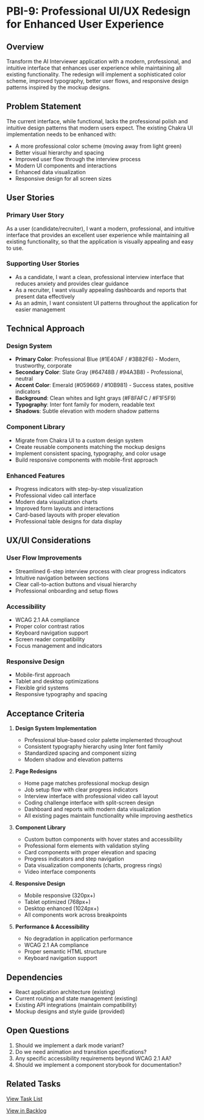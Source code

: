 # PBI-9: Professional UI/UX Redesign for Enhanced User Experience

## Overview

Transform the AI Interviewer application with a modern, professional, and intuitive interface that enhances user experience while maintaining all existing functionality. The redesign will implement a sophisticated color scheme, improved typography, better user flows, and responsive design patterns inspired by the mockup designs.

## Problem Statement

The current interface, while functional, lacks the professional polish and intuitive design patterns that modern users expect. The existing Chakra UI implementation needs to be enhanced with:
- A more professional color scheme (moving away from light green)
- Better visual hierarchy and spacing
- Improved user flow through the interview process  
- Modern UI components and interactions
- Enhanced data visualization
- Responsive design for all screen sizes

## User Stories

### Primary User Story
As a user (candidate/recruiter), I want a modern, professional, and intuitive interface that provides an excellent user experience while maintaining all existing functionality, so that the application is visually appealing and easy to use.

### Supporting User Stories
- As a candidate, I want a clean, professional interview interface that reduces anxiety and provides clear guidance
- As a recruiter, I want visually appealing dashboards and reports that present data effectively
- As an admin, I want consistent UI patterns throughout the application for easier management

## Technical Approach

### Design System
- **Primary Color**: Professional Blue (#1E40AF / #3B82F6) - Modern, trustworthy, corporate
- **Secondary Color**: Slate Gray (#64748B / #94A3B8) - Professional, neutral
- **Accent Color**: Emerald (#059669 / #10B981) - Success states, positive indicators
- **Background**: Clean whites and light grays (#F8FAFC / #F1F5F9)
- **Typography**: Inter font family for modern, readable text
- **Shadows**: Subtle elevation with modern shadow patterns

### Component Library
- Migrate from Chakra UI to a custom design system
- Create reusable components matching the mockup designs
- Implement consistent spacing, typography, and color usage
- Build responsive components with mobile-first approach

### Enhanced Features
- Progress indicators with step-by-step visualization
- Professional video call interface
- Modern data visualization charts
- Improved form layouts and interactions
- Card-based layouts with proper elevation
- Professional table designs for data display

## UX/UI Considerations

### User Flow Improvements
- Streamlined 6-step interview process with clear progress indicators
- Intuitive navigation between sections
- Clear call-to-action buttons and visual hierarchy
- Professional onboarding and setup flows

### Accessibility
- WCAG 2.1 AA compliance
- Proper color contrast ratios
- Keyboard navigation support
- Screen reader compatibility
- Focus management and indicators

### Responsive Design
- Mobile-first approach
- Tablet and desktop optimizations
- Flexible grid systems
- Responsive typography and spacing

## Acceptance Criteria

1. **Design System Implementation**
   - Professional blue-based color palette implemented throughout
   - Consistent typography hierarchy using Inter font family
   - Standardized spacing and component sizing
   - Modern shadow and elevation patterns

2. **Page Redesigns**
   - Home page matches professional mockup design
   - Job setup flow with clear progress indicators
   - Interview interface with professional video call layout
   - Coding challenge interface with split-screen design
   - Dashboard and reports with modern data visualization
   - All existing pages maintain functionality while improving aesthetics

3. **Component Library**
   - Custom button components with hover states and accessibility
   - Professional form elements with validation styling
   - Card components with proper elevation and spacing
   - Progress indicators and step navigation
   - Data visualization components (charts, progress rings)
   - Video interface components

4. **Responsive Design**
   - Mobile responsive (320px+)
   - Tablet optimized (768px+)
   - Desktop enhanced (1024px+)
   - All components work across breakpoints

5. **Performance & Accessibility**
   - No degradation in application performance
   - WCAG 2.1 AA compliance
   - Proper semantic HTML structure
   - Keyboard navigation support

## Dependencies

- React application architecture (existing)
- Current routing and state management (existing)
- Existing API integrations (maintain compatibility)
- Mockup designs and style guide (provided)

## Open Questions

1. Should we implement a dark mode variant?
2. Do we need animation and transition specifications?
3. Any specific accessibility requirements beyond WCAG 2.1 AA?
4. Should we implement a component storybook for documentation?

## Related Tasks

[View Task List](./tasks.md)

[View in Backlog](../backlog.md#user-content-9) 